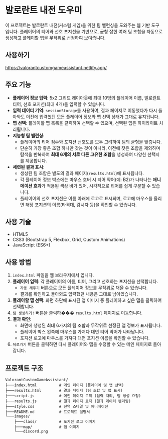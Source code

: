 # 발로란트 내전 도우미

이 프로젝트는 발로란트 내전(커스텀 게임)을 위한 팀 밸런싱을 도와주는 웹 기반 도구입니다. 플레이어의 티어와 선호 포지션을 기반으로, 균형 잡힌 여러 팀 조합을 자동으로 생성하고 플레이할 맵을 무작위로 선정하여 보여줍니다.

## 사용하기 
https://valorantcustomgameassistant.netlify.app/

## 주요 기능

*   **플레이어 정보 입력**: 5x2 그리드 레이아웃에 최대 10명의 플레이어 이름, 발로란트 티어, 선호 포지션(최대 4개)을 입력할 수 있습니다.
*   **입력 데이터 기억**: `sessionStorage`를 사용하여, 결과 페이지로 이동했다가 다시 돌아와도 이전에 입력했던 모든 플레이어 정보와 맵 선택 상태가 그대로 유지됩니다.
*   **맵 선택**: 플레이할 맵 목록을 클릭하여 선택할 수 있으며, 선택된 맵은 하이라이트 처리됩니다.
*   **지능형 팀 밸런싱**:
    *   플레이어의 티어 점수와 포지션 선호도를 모두 고려하여 팀의 균형을 맞춥니다.
    *   단순히 가장 좋은 조합 하나만 찾는 것이 아니라, 이전에 찾은 조합을 제외하며 탐색을 반복하여 **최대 6개의 서로 다른 고유한 조합**을 생성하여 다양한 선택지를 제공합니다.
*   **세련된 결과 표시**:
    *   생성된 팀 조합은 별도의 결과 페이지(`results.html`)에 표시됩니다.
    *   각 플레이어 정보 박스에는 마우스 호버 시 티어 약어(예: B2)가 나타나는 **애니메이션 효과**가 적용된 색상 바가 있어, 시각적으로 티어를 쉽게 구분할 수 있습니다.
    *   플레이어의 선호 포지션은 이름 아래에 로고로 표시되며, 로고에 마우스를 올리면 해당 포지션의 이름(타격대, 감시자 등)을 확인할 수 있습니다.

## 사용 기술

*   HTML5
*   CSS3 (Bootstrap 5, Flexbox, Grid, Custom Animations)
*   JavaScript (ES6+)

## 사용 방법

1.  `index.html` 파일을 웹 브라우저에서 엽니다.
2.  **플레이어 입력**: 각 플레이어의 이름, 티어, 그리고 선호하는 포지션을 선택합니다.
    *   `자동 채우기` 버튼으로 모든 플레이어 정보를 무작위로 채울 수 있습니다.
    *   결과를 확인하고 돌아와도 입력했던 내용은 그대로 남아있습니다.
3.  **플레이할 맵 선택**: 화면 하단에 표시된 맵 이미지 중 플레이하고 싶은 맵을 클릭하여 선택합니다.
4.  `팀 생성하기!` 버튼을 클릭하��� `results.html` 페이지로 이동합니다.
5.  **결과 확인**:
    *   화면에 생성된 최대 6가지의 팀 조합과 무작위로 선정된 맵 정보가 표시됩니다.
    *   플레이어 박스 왼쪽에 마우스를 가져다 대면 티어 약어가 나타납니다.
    *   포지션 로고에 마우스를 가져다 대면 포지션 이름을 확인할 수 있습니다.
6.  `뒤로가기` 버튼을 클릭하면 다시 플레이어와 맵을 수정할 수 있는 메인 페이지로 돌아갑니다.

## 프로젝트 구조

```
ValorantCustomGameAssistant/
├───index.html          # 메인 페이지 (플레이어 및 맵 선택)
├───results.html        # 결과 페이지 (팀 조합 및 맵 표시)
├───script.js           # 메인 페이지 로직 (입력 처리, 팀 생성 요청)
├───results.js          # 결과 페이지 로직 (결과 데이터 렌더링)
├───style.css           # 전역 스타일 및 애니메이션
├───README.md           # 프로젝트 설명서
└───images/
    ├───class/          # 포지션 로고 이미지
    ├───map/            # 맵 이미지
    └───discord.png
```
